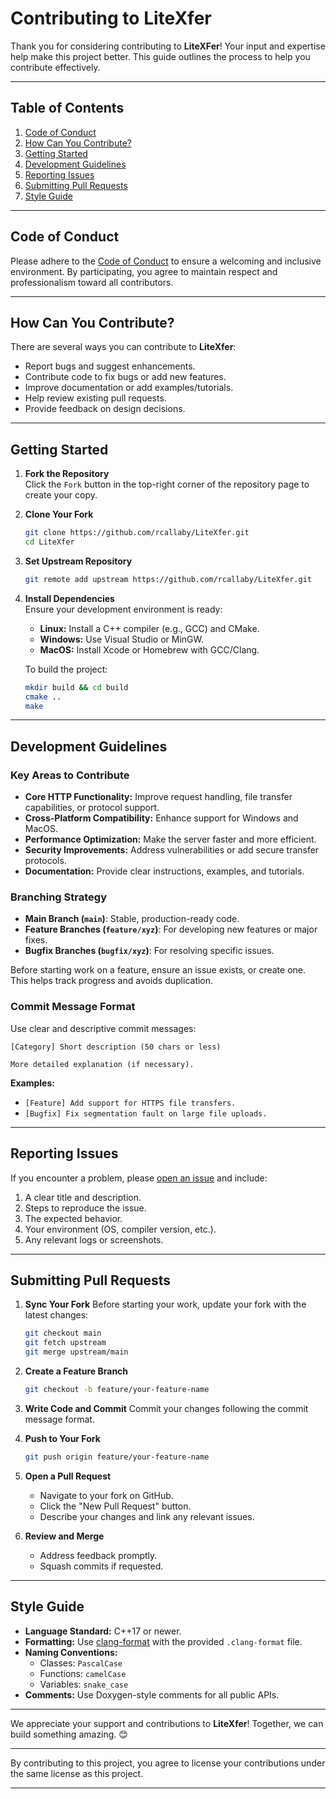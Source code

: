 # Contributing to LiteXfer

Thank you for considering contributing to **LiteXFer**! Your input and expertise help make this project better. This guide outlines the process to help you contribute effectively.

---

## Table of Contents

1. [Code of Conduct](#code-of-conduct)  
2. [How Can You Contribute?](#how-can-you-contribute)  
3. [Getting Started](#getting-started)  
4. [Development Guidelines](#development-guidelines)  
5. [Reporting Issues](#reporting-issues)  
6. [Submitting Pull Requests](#submitting-pull-requests)  
7. [Style Guide](#style-guide)  

---

## Code of Conduct

Please adhere to the [Code of Conduct](CODE_OF_CONDUCT.md) to ensure a welcoming and inclusive environment. By participating, you agree to maintain respect and professionalism toward all contributors.

---

## How Can You Contribute?

There are several ways you can contribute to **LiteXfer**:

- Report bugs and suggest enhancements.
- Contribute code to fix bugs or add new features.
- Improve documentation or add examples/tutorials.
- Help review existing pull requests.
- Provide feedback on design decisions.

---

## Getting Started

1. **Fork the Repository**  
   Click the `Fork` button in the top-right corner of the repository page to create your copy.

2. **Clone Your Fork**  
   ```bash
   git clone https://github.com/rcallaby/LiteXfer.git
   cd LiteXfer
   ```

3. **Set Upstream Repository**  
   ```bash
   git remote add upstream https://github.com/rcallaby/LiteXfer.git
   ```

4. **Install Dependencies**  
   Ensure your development environment is ready:
   - **Linux:** Install a C++ compiler (e.g., GCC) and CMake.
   - **Windows:** Use Visual Studio or MinGW.
   - **MacOS:** Install Xcode or Homebrew with GCC/Clang.

   To build the project:
   ```bash
   mkdir build && cd build
   cmake ..
   make
   ```
---

## Development Guidelines

### Key Areas to Contribute

- **Core HTTP Functionality:** Improve request handling, file transfer capabilities, or protocol support.
- **Cross-Platform Compatibility:** Enhance support for Windows and MacOS.
- **Performance Optimization:** Make the server faster and more efficient.
- **Security Improvements:** Address vulnerabilities or add secure transfer protocols.
- **Documentation:** Provide clear instructions, examples, and tutorials.

### Branching Strategy

- **Main Branch (`main`)**: Stable, production-ready code.  
- **Feature Branches (`feature/xyz`)**: For developing new features or major fixes.  
- **Bugfix Branches (`bugfix/xyz`)**: For resolving specific issues.  

Before starting work on a feature, ensure an issue exists, or create one. This helps track progress and avoids duplication.

### Commit Message Format

Use clear and descriptive commit messages:
```plaintext
[Category] Short description (50 chars or less)

More detailed explanation (if necessary).
```
**Examples:**
- `[Feature] Add support for HTTPS file transfers.`
- `[Bugfix] Fix segmentation fault on large file uploads.`

---

## Reporting Issues

If you encounter a problem, please [open an issue](https://github.com/rcallaby/LiteXfer/issues) and include:

1. A clear title and description.
2. Steps to reproduce the issue.
3. The expected behavior.
4. Your environment (OS, compiler version, etc.).
5. Any relevant logs or screenshots.

---

## Submitting Pull Requests

1. **Sync Your Fork**
   Before starting your work, update your fork with the latest changes:
   ```bash
   git checkout main
   git fetch upstream
   git merge upstream/main
   ```

2. **Create a Feature Branch**
   ```bash
   git checkout -b feature/your-feature-name
   ```

3. **Write Code and Commit**
   Commit your changes following the commit message format.

4. **Push to Your Fork**
   ```bash
   git push origin feature/your-feature-name
   ```

5. **Open a Pull Request**
   - Navigate to your fork on GitHub.
   - Click the "New Pull Request" button.
   - Describe your changes and link any relevant issues.

6. **Review and Merge**
   - Address feedback promptly.
   - Squash commits if requested.

---

## Style Guide

- **Language Standard:** C++17 or newer.  
- **Formatting:** Use [clang-format](https://clang.llvm.org/docs/ClangFormat.html) with the provided `.clang-format` file.  
- **Naming Conventions:**  
  - Classes: `PascalCase`
  - Functions: `camelCase`
  - Variables: `snake_case`
- **Comments:** Use Doxygen-style comments for all public APIs.

---

We appreciate your support and contributions to **LiteXfer**! Together, we can build something amazing. 😊  

---

By contributing to this project, you agree to license your contributions under the same license as this project.

--- 


